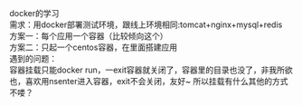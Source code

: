 docker的学习  
需求：用docker部署测试环境，跟线上环境相同:tomcat+nginx+mysql+redis   
方案一：每个应用一个容器（比较倾向这个）   
方案二：只起一个centos容器，在里面搭建应用   
遇到的问题：   
容器挂载只能docker run，一exit容器就关闭了，容器里的目录也没了，非我所欲也，喜欢用nsenter进入容器，exit不会关闭，友好~ 所以挂载有什么其他的方式不喽？
